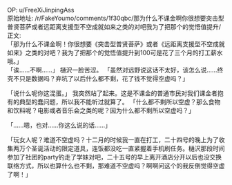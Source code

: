 
OP: u/FreeXiJinpingAss  
原始地址: /r/FakeYoumo/comments/1f30qbc/那为什么不课金啊你很想要突击型普贤菩萨或者远距离支援型不空成就如来之类的对吧我为了把那个的觉悟值提升/  
正文:  
「那为什么不课金啊！你很想要《突击型普贤菩萨》或者《远距离支援型不空成就如来》之类的对吧？我为了把那个的觉悟值提升到100可是花了三个月的打工薪水哦。」  
   「诶……不啊……」 樋沢一脸苦涩。 「虽然对远野说这话不太好，该怎么说……终究不只是数据吗？弃坑了以后什么都不剩，花了钱不觉得空虚吗？」

   「说什么呢你这混蛋。」 我突然站了起来。这是不课金的普通市民对我们课金者抱有的典型的蠢问题，所以我不能听过就算了。 「什么都不剩所以空虚？那么食物和饮料呢？电影或者音乐会之类的呢？因为什么都不剩所以空虚吗？」

   「……嗯，也对……你这么说的话……」

   「玩女人呢？难道不空虚吗？十二月的时候我一直在打工，二十四号的晚上为了收集两万个圣诞活动的限定道具，连饭都没吃一直紧握着手机刷任务。樋沢那段时间参加了社团的party钓走了学妹对吧，二十五号的早上离开酒店分开以后也没交换联络方式，所以也算什么也不剩，那难道不空虚吗？啊啊问这个的我反倒觉得空虚了啊！」

